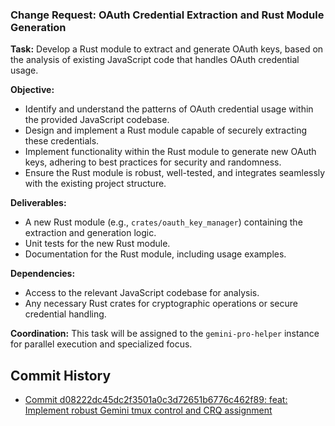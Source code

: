 ### Change Request: OAuth Credential Extraction and Rust Module Generation

**Task:** Develop a Rust module to extract and generate OAuth keys, based on the analysis of existing JavaScript code that handles OAuth credential usage.

**Objective:**
- Identify and understand the patterns of OAuth credential usage within the provided JavaScript codebase.
- Design and implement a Rust module capable of securely extracting these credentials.
- Implement functionality within the Rust module to generate new OAuth keys, adhering to best practices for security and randomness.
- Ensure the Rust module is robust, well-tested, and integrates seamlessly with the existing project structure.

**Deliverables:**
- A new Rust module (e.g., `crates/oauth_key_manager`) containing the extraction and generation logic.
- Unit tests for the new Rust module.
- Documentation for the Rust module, including usage examples.

**Dependencies:**
- Access to the relevant JavaScript codebase for analysis.
- Any necessary Rust crates for cryptographic operations or secure credential handling.

**Coordination:** This task will be assigned to the `gemini-pro-helper` instance for parallel execution and specialized focus.

## Commit History

- [Commit d08222dc45dc2f3501a0c3d72651b6776c462f89: feat: Implement robust Gemini tmux control and CRQ assignment](docs/commits/d08222dc45dc2f3501a0c3d72651b6776c462f89_feat_Implement_robust_Gemini_tmux_control_and_CRQ_assignment.md)